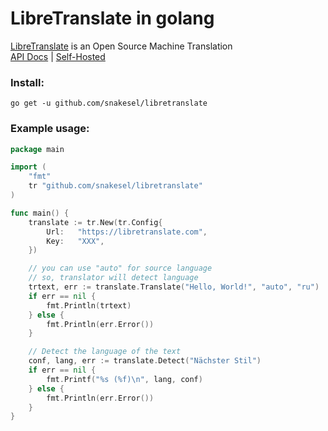 # LibreTranslate in golang
[LibreTranslate](https://libretranslate.com) is an Open Source Machine Translation  
[API Docs](https://libretranslate.com/docs) | [Self-Hosted](https://github.com/uav4geo/LibreTranslate)

### Install:
```
go get -u github.com/snakesel/libretranslate
```

### Example usage:

```go
package main

import (
    "fmt"
    tr "github.com/snakesel/libretranslate"
)

func main() {
    translate := tr.New(tr.Config{
        Url:   "https://libretranslate.com",
        Key:   "XXX",
    })

    // you can use "auto" for source language
    // so, translator will detect language
    trtext, err := translate.Translate("Hello, World!", "auto", "ru")
    if err == nil {
        fmt.Println(trtext)
    } else {
        fmt.Println(err.Error())
    }

    // Detect the language of the text
    conf, lang, err := translate.Detect("Nächster Stil")
    if err == nil {
        fmt.Printf("%s (%f)\n", lang, conf)
    } else {
        fmt.Println(err.Error())
    }
}
```



